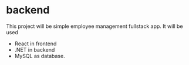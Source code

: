 # backend

This project will be simple employee management fullstack app. It will be used

  - React in frontend
  - .NET in backend
  - MySQL as database.
